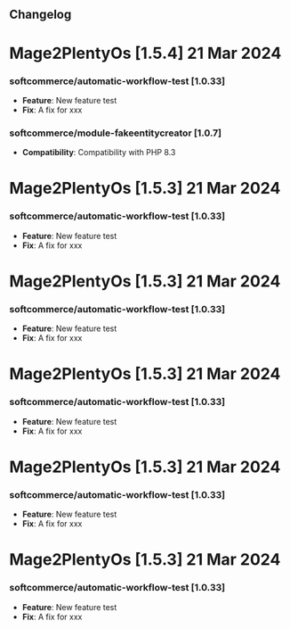 ## Changelog

# Mage2PlentyOs [1.5.4] 21 Mar 2024

### softcommerce/automatic-workflow-test [1.0.33]
- **Feature**: New feature test
- **Fix**: A fix for xxx

### softcommerce/module-fakeentitycreator [1.0.7]
- **Compatibility**: Compatibility with PHP 8.3

# Mage2PlentyOs [1.5.3] 21 Mar 2024

### softcommerce/automatic-workflow-test [1.0.33]
- **Feature**: New feature test
- **Fix**: A fix for xxx

# Mage2PlentyOs [1.5.3] 21 Mar 2024

### softcommerce/automatic-workflow-test [1.0.33]
- **Feature**: New feature test
- **Fix**: A fix for xxx

# Mage2PlentyOs [1.5.3] 21 Mar 2024

### softcommerce/automatic-workflow-test [1.0.33]
- **Feature**: New feature test
- **Fix**: A fix for xxx

# Mage2PlentyOs [1.5.3] 21 Mar 2024

### softcommerce/automatic-workflow-test [1.0.33]
- **Feature**: New feature test
- **Fix**: A fix for xxx

# Mage2PlentyOs [1.5.3] 21 Mar 2024

### softcommerce/automatic-workflow-test [1.0.33]
- **Feature**: New feature test
- **Fix**: A fix for xxx
